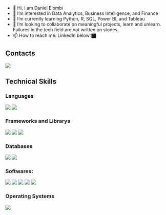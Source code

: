 - 👋 Hi, I am Daniel Elombi
- 🧠 I’m interested in Data Analytics, Business Intelligence, and Finance
- 🌱 I’m currently learning Python, R, SQL, Power BI, and Tableau
- 💞️ I’m looking to collaborate on meaningful projects, learn and unlearn. Failures in the tech field are not written on stones
- 📫 How to reach me: LinkedIn below👇🏿

## Contacts
<a href="https://www.linkedin.com/in/daniel-eseme/"><img src="https://img.shields.io/badge/linkedin-%230077B5.svg?&style=for-the-badge&logo=linkedin&logoColor=white"></a>

<!---
DANIFIT/DANIFIT is a ✨ special ✨ repository because its `README.md` (this file) appears on your GitHub profile.
You can click the Preview link to take a look at your changes.
--->




## Technical Skills
### Languages
<p><img src="https://img.shields.io/badge/python-3670A0?style=for-the-badge&logo=python&logoColor=ffdd54">
<img src="https://img.shields.io/badge/R-276DC3?style=for-the-badge&logo=r&logoColor=white"></p>

### Frameworks and Librarys
<p><img src="https://img.shields.io/badge/numpy-%23013243.svg?style=for-the-badge&logo=numpy&logoColor=white">
<img src="https://img.shields.io/badge/pandas-%23150458.svg?style=for-the-badge&logo=pandas&logoColor=white">
<img src="https://img.shields.io/badge/Anaconda-%2344A833.svg?style=for-the-badge&logo=anaconda&logoColor=white">
</p>

### Databases
<p>
  <img src="https://img.shields.io/badge/mysql-%2300f.svg?style=for-the-badge&logo=mysql&logoColor=white">
  <img src="https://img.shields.io/badge/Microsoft%20SQL%20Sever-CC2927?style=for-the-badge&logo=microsoft%20sql%20server&logoColor=white">
</p>
  
### Softwares:
<p>
  <img src="https://img.shields.io/badge/pycharm-143?style=for-the-badge&logo=pycharm&logoColor=black&color=black&labelColor=green">
  <img src="https://img.shields.io/badge/Visual%20Studio%20Code-0078d7.svg?style=for-the-badge&logo=visual-studio-code&logoColor=white">
  <img src="https://img.shields.io/badge/Jupyter-F37626.svg?&style=for-the-badge&logo=Jupyter&logoColor=white">
  <img src="https://img.shields.io/badge/Power_Bi-F2C811?style=for-the-badge&logo=Power%20BI&logoColor=white">
  <img src="https://img.shields.io/badge/Tableau-Logo?style=for-the-badge&logo=Tableau&logoColor=white&labelColor=blue">
</p>

### Operating Systems
<p> 
<img src="https://img.shields.io/badge/Windows-%230078D6.svg?&style=for-the-badge&logo=windows&logoColor=white"> 
</p>
